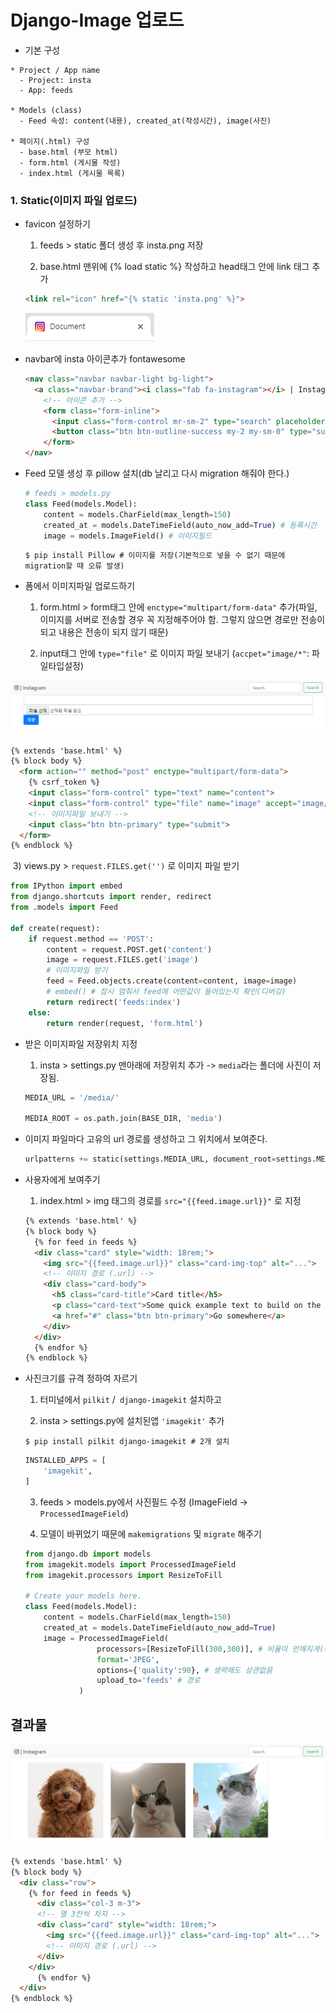 # Django-Image 업로드

- 기본 구성

```
* Project / App name
  - Project: insta
  - App: feeds
  
* Models (class)
  - Feed 속성: content(내용), created_at(작성시간), image(사진)
  
* 페이지(.html) 구성
  - base.html (부모 html)
  - form.html (게시물 작성)
  - index.html (게시물 목록)
```



### 1. Static(이미지 파일 업로드)

- favicon 설정하기

  1) feeds > static 폴더 생성 후 insta.png 저장

  2) base.html 맨위에 {% load static %} 작성하고 head태그 안에 link 태그 추가

  ```html
  <link rel="icon" href="{% static 'insta.png' %}">
  ```

  ![icon](assets/icon-1572769595653.PNG)

- navbar에 insta 아이콘추가 fontawesome

  ```html
  <nav class="navbar navbar-light bg-light">
  	<a class="navbar-brand"><i class="fab fa-instagram"></i> | Instagram</a>
      <!-- 아이콘 추가 -->
      <form class="form-inline">
        <input class="form-control mr-sm-2" type="search" placeholder="Search" aria-label="Search">
        <button class="btn btn-outline-success my-2 my-sm-0" type="submit">Search</button>
      </form>
  </nav>
  ```

- Feed 모델 생성 후 pillow 설치(db 날리고 다시 migration 해줘야 한다.)

  ```python
  # feeds > models.py
  class Feed(models.Model):
      content = models.CharField(max_length=150)
      created_at = models.DateTimeField(auto_now_add=True) # 등록시간
      image = models.ImageField() # 이미지필드
  ```

  ```
  $ pip install Pillow # 이미지를 저장(기본적으로 넣을 수 없기 때문에 migration할 때 오류 발생)
  ```

- 폼에서 이미지파일 업로드하기

  1) form.html > form태그 안에 `enctype="multipart/form-data"` 추가(파일, 이미지를 서버로 전송할 경우 꼭 지정해주어야 함. 그렇지 않으면 경로만 전송이 되고 내용은 전송이 되지 않기 때문)

  2) input태그 안에 `type="file"` 로 이미지 파일 보내기 (`accpet="image/*"`: 파일타입설정)

![form](assets/form.PNG)

```html
{% extends 'base.html' %}
{% block body %}
  <form action="" method="post" enctype="multipart/form-data">
    {% csrf_token %}
    <input class="form-control" type="text" name="content">
    <input class="form-control" type="file" name="image" accept="image/*"> 
    <!-- 이미지파일 보내기 -->
    <input class="btn btn-primary" type="submit">
  </form>
{% endblock %}
```

​	3) views.py > `request.FILES.get('')` 로 이미지 파일 받기

```python
from IPython import embed
from django.shortcuts import render, redirect
from .models import Feed
   
def create(request):
    if request.method == 'POST':
        content = request.POST.get('content')
        image = request.FILES.get('image') 
        # 이미지파일 받기
        feed = Feed.objects.create(content=content, image=image)
        # embed() # 잠시 멈춰서 feed에 어떤값이 들어있는지 확인(디버깅)
        return redirect('feeds:index')
    else:
        return render(request, 'form.html')
```

- 받은 이미지파일 저장위치 지정

  1) insta > settings.py 맨아래에 저장위치 추가 -> `media`라는 폴더에 사진이 저장됨.

  ```python
  MEDIA_URL = '/media/'
  
  MEDIA_ROOT = os.path.join(BASE_DIR, 'media')
  ```

- 이미지 파일마다 고유의 url 경로를 생성하고 그 위치에서 보여준다.

  ```python
  urlpatterns += static(settings.MEDIA_URL, document_root=settings.MEDIA_ROOT)
  ```

- 사용자에게 보여주기

  1) index.html > img 태그의 경로를 `src="{{feed.image.url}}"` 로 지정

  ```html
  {% extends 'base.html' %}
  {% block body %}
    {% for feed in feeds %}
    <div class="card" style="width: 18rem;">
      <img src="{{feed.image.url}}" class="card-img-top" alt="...">
      <!-- 이미지 경로 (.url) -->
      <div class="card-body">
        <h5 class="card-title">Card title</h5>
        <p class="card-text">Some quick example text to build on the card title and make up the bulk of the card's content.</p>
        <a href="#" class="btn btn-primary">Go somewhere</a>
      </div>
    </div>
    {% endfor %}
  {% endblock %}
  ```

- 사진크기를 규격 정하여 자르기

  1) 터미널에서 `pilkit` /` django-imagekit` 설치하고

  2) insta > settings.py에 설치된앱  `'imagekit'` 추가

  ```
  $ pip install pilkit django-imagekit # 2개 설치
  ```

  ```python
  INSTALLED_APPS = [
      'imagekit',
  ]
  ```

  3) feeds > models.py에서 사진필드 수정 (ImageField -> `ProcessedImageField`)

  4) 모델이 바뀌었기 때문에 `makemigrations` 및 `migrate` 해주기

  ```python
  from django.db import models
  from imagekit.models import ProcessedImageField
  from imagekit.processors import ResizeToFill
  
  # Create your models here.
  class Feed(models.Model):
      content = models.CharField(max_length=150)
      created_at = models.DateTimeField(auto_now_add=True)
      image = ProcessedImageField(
                  processors=[ResizeToFill(300,300)], # 비율이 안깨지게(리스트형태)
                  format='JPEG',
                  options={'quality':90}, # 생략해도 상관없음
                  upload_to='feeds' # 경로
              )
  ```

  

## 결과물

![insta](assets/insta.PNG)

```html
{% extends 'base.html' %}
{% block body %}
  <div class="row">
    {% for feed in feeds %}
      <div class="col-3 m-3">
      <!-- 열 3칸씩 차지 -->
      <div class="card" style="width: 18rem;">
        <img src="{{feed.image.url}}" class="card-img-top" alt="...">
        <!-- 이미지 경로 (.url) -->
      </div>
    </div>
      {% endfor %}
  </div>
{% endblock %}
```

